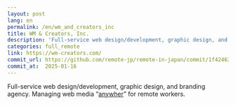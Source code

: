 ```yaml
---
layout: post
lang: en
permalink: /en/wm_and_creators_inc
title: WM & Creators, Inc.
description: 'Full-service web design/development, graphic design, and branding agency. Managing web media “anywher” for remote workers.'
categories: full_remote
link: https://wm-creators.com/
commit_url: https://github.com/remote-jp/remote-in-japan/commit/1f42463fa278ec6976af90175ef27509a22908f0
commit_at:  2025-01-16
---
```


<p>Full-service web design/development, graphic design, and branding agency. Managing web media “<a href="https://anywher.net">anywher</a>” for remote workers.</p>

